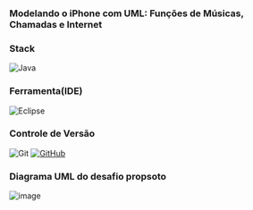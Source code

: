 ### Modelando o iPhone com UML: Funções de Músicas, Chamadas e Internet

### Stack  
![Java](https://img.shields.io/badge/java-%23ED8B00.svg?style=for-the-badge&logo=openjdk&logoColor=white)

### Ferramenta(IDE) 
![Eclipse](https://img.shields.io/badge/Eclipse-FE7A16.svg?style=for-the-badge&logo=Eclipse&logoColor=white)

### Controle de Versão
![Git](https://img.shields.io/badge/git-%23F05033.svg?style=for-the-badge&logo=git&logoColor=white)
[![GitHub](https://img.shields.io/badge/GitHub-100000?style=for-the-badge&logo=github&logoColor=white)](https://github.com/gustavogsb)

### Diagrama UML do desafio propsoto
![image](https://github.com/gustavogsb/trilha-java-basico/assets/34610518/5c08669a-f972-4f01-81a8-9e2603f65aa8)
